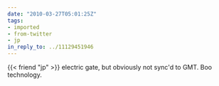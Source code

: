 ```yaml
---
date: "2010-03-27T05:01:25Z"
tags:
- imported
- from-twitter
- jp
in_reply_to: ../11129451946
---
```

{{< friend "jp" >}} electric gate, but obviously not sync'd to GMT. Boo technology.

